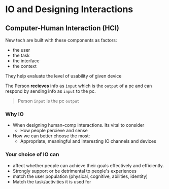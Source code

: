 # IO and Designing Interactions

## Computer-Human Interaction (HCI)

New tech are built with these components as factors:

- the user
- the task
- the interface
- the context

They help evaluate the level of usability of given device

The Person **recieves** info as `input` which is the `output` of a pc and can respond by sending info as `input` to the pc.

> Person `input` is the pc `output`

### Why IO

- When designing human-comp interactions. Its vital to consider
  - How people percieve and sense
- How we can better choose the most:
  - Appropriate, meaningful and interesting IO channels and devices

### Your choice of IO can

- affect whether people can achieve their goals effectively and efficiently.
- Strongly support or be detrimental to people's experiences
- match the user population (physical, cognitive, abilities, identity)
- Match the task/activities it is used for

